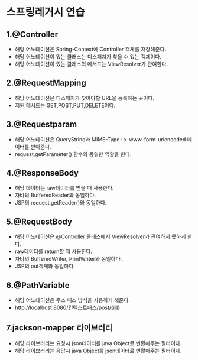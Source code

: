 # 스프링레거시 연습

## 1.@Controller
- 해당 어노테이션은 Spring-Context에 Controller 객체를 저장해준다.
- 해당 어노테이션이 있는 클래스는 디스패처가 찾을 수 있는 객체이다.
- 해당 어노테이션이 있는 클래스의 메서드는 VIewResolver가 관여한다.

## 2.@RequestMapping
- 해당 어노테이션은 디스패처가 찾아야할 URL을 등록하는 곳이다.
- 지원 메서드는 GET,POST,PUT,DELETE이다.

## 3.@Requestparam
- 해당 어노테이션은 QueryString과 MIME-Type : x-www-form-urlencoded 데이터를 받아준다.
- request.getParameter() 함수와 동일한 역할을 한다.

## 4.@ResponseBody
- 해당 데이터는 raw데이터를 받을 때 사용한다.
- 자바의 BufferedReader와 동일하다.
- JSP의 request.getReader()와 동일하다.

## 5.@RequestBody
- 해당 어노테이션은 @Controller 클래스에서 ViewResolver가 관여하지 못하게 한다.
- raw데이터를 return할 때 사용한다.
- 자바의 BufferedWriter, PrintWriter와 동일하다.
- JSP의 out객체와 동일하다.

## 6.@PathVariable
- 해당 어노테이션은 주소 패스 방식을 사용하게 해준다.
- http://localhost:8080/컨텍스트패스/post/{id}

## 7.jackson-mapper 라이브러리
- 해당 라이브러리는 요청시 json데이터를 java Object로 변환해주는 필터이다.
- 해당 라이브러리는 응답시 java Object를 json데이터로 변활해주는 필터이다.